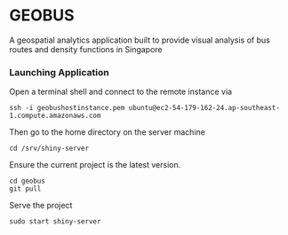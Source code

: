 # GEOBUS
A geospatial analytics application built to provide visual analysis of bus routes and density functions in Singapore

### Launching Application
Open a terminal shell and connect to the remote instance via
```
ssh -i geobushostinstance.pem ubuntu@ec2-54-179-162-24.ap-southeast-1.compute.amazonaws.com
```
Then go to the home directory on the server machine

```
cd /srv/shiny-server
```
Ensure the current project is the latest version.
```
cd geobus
git pull
```
Serve the project
```
sudo start shiny-server
```